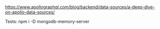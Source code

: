 
https://www.apollographql.com/blog/backend/data-sources/a-deep-dive-on-apollo-data-sources/


Tests:
npm i -D mongodb-memory-server